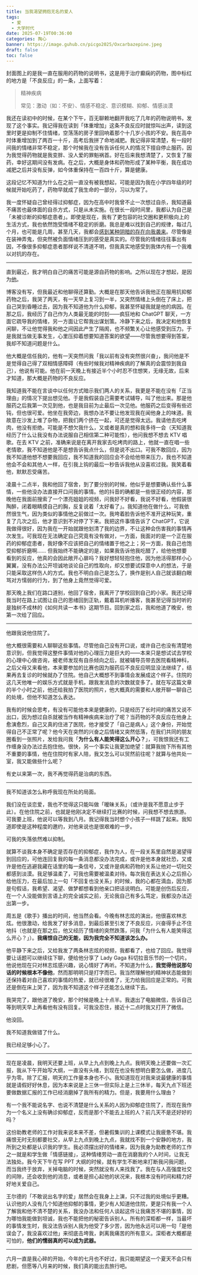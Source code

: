 ```yaml
---
title: 当我渴望拥抱无名的爱人
tags:
  - 爱
  - 大学时代
date: 2025-07-19T00:36:00
categories: 掏心
banner: https://image.guhub.cn/picgo2025/Oxcarbazepine.jpeg
draft: false
toc: false
---
```


封面图上的是我一直在服用的药物的说明书，这是用于治疗癫痫的药物，图中标红的地方是「不良反应」的一条，上面写着：

> 精神疾病
> 
> 常见：激动（如：不安）、情感不稳定、意识模糊、抑郁、情感淡漠

<!--more-->

我还在读初中的时候，在某个下午，百无聊赖地翻开我吃了几年的药物说明书，发现了这个事实。我记得我在读到「体重增加」这条不良反应时就惊叫出声，读到这里时更是抑制不住情绪，空荡荡的房子里回响着那个十几岁小孩的不安。我在高中时体重增加到了两百一十斤，高考后我拼了命地减肥。我记得非常清楚，有一段时间我的情绪非常不稳定，那个时候我在没有告诉任何人的情况下擅自停止服药，因为我觉得药物就是我变胖、没人爱的罪魁祸首。好在后来我想清楚了，又恢复了服药，幸好这期间没有发病。在之后，大概是身体和药物形成了某种平衡，我在成功减肥之后并没有反弹，如今体重保持在一百四十斤，算是健康。

这段记忆不知道为什么在之前一直没有被我想起，可能是因为我在小学四年级的时候就开始吃药了，药物早就成了我生命的一部分，习以为常了。

我一度怀疑自己曾经得过抑郁症，因为在高中时我曾不止一次想过自杀，我知道最不痛苦也最体面的自杀方式，只是从未实施。在很长一段时间里，我都认为自己是「未被诊断的抑郁症患者」。即使是现在，我有了更包容的社交圈和更积极向上的生活方式，我也依然饱受情绪不稳定的折磨。我总是难以找到自己的规律，每过几个月，也可能是几周，甚至几天，我都会[感到某种阴暗的存在向我袭来](/posts/用文字埋葬自己/)。尽管像是在装神弄鬼，但突然被负面情绪压到的感受是真实的。尽管我的情绪往往事出有因，不像很多抑郁症患者那样说不清道不明，但我真实地感受到我体内有一个我难以对抗的存在。

---

直到最近，我才明白自己的痛苦可能是源自药物的影响。之所以现在才想起，是因为[他](/posts/不要把我从你的记忆里抹去/)。

博客没有写，但我最近和他聊得还算勤。大概是在那天他告诉我他正在服用抗抑郁药物之后，我哭了两天，有一天早上复习到一半，又突然情绪上头倒在了床上，把自己哭到昏睡过去，因为我不知道他为什么抑郁，我甚至怀疑我就是他的病因。在那之后，我经历了自己作为人类最无能的时刻——疯狂地和 ChatGPT 聊天，一方面它疏导我的情绪，另一方面让它帮我出谋划策。冷静下来之后，我决定和他恢复闲聊，不让他觉得我和他之间因此产生了隔阂，也不频繁关心让他感受到压力。于是我就当做无事发生，心里压抑着想要知道答案的欲望——尽管我想要得到答案，我却不知道问题是什么。

他大概是信任我的，他有一天突然问我「我以前有没有突然很兴奋」，我问他是不是觉得自己得了双相情感障碍（有些时候我对精神疾病的了解真的会震惊到我自己），他说有可能。他在前一天晚上有接近半个小时忍不住想笑，无缘无故，后来才知道，那大概是药物的不良反应。

我知道我不能在言谈中以任何方式暗示我们两人的关系，我更是不能在没有「正当理由」的情况下提出想见他。于是我假装自己需要考试辅导，叫了他出来。那是他服药之后我第一次见到他，也是我目前为止最后一次见他。他服药之后变得有些迟钝，但也很可爱。他坐在我旁边，我想办法不要让他发现我在闻他身上的味道。我故意在沙发上堆了杂物，把我们两个挤在一起，可还是觉得太远。我请他去吃烤肉，他没有拒绝。可能是不想欠我什么，又或者是真的想和我多待一会（天知道我经历了什么让我没有办法说服自己相信第二种可能性），他问我想不想去 KTV 唱歌。在去 KTV 之前，准确来说是在离开我家去吃烤肉的路上，他就一直在唱一些老情歌，我不知道他是不是想告诉我点什么，但是说不出口。可我不敢回应，因为我不知道他想不想要我回应，我不知道我的回应会不会给他带来压力，我也不知道他会不会和其他人一样，在引我上钩的最后一秒告诉我他从没喜欢过我。我笑着看他，默默忍受痛苦。

凌晨十二点半，我和他回了宿舍，到了要分别的时候，他似乎是想要确认些什么事情，一些他没办法直接开口问我的事情。他的抖音的确都是一些很正经的内容，那晚他在我面前搜索了一个漂亮姐姐的视频，问我好不好看，我说不好看，他假装很陶醉，闭着眼睛摸自己的胸，反复说着「太好看了」。我知道他在做什么，可我依然很生气，因为类似的事情他之前做过一次。我垮着脸告诉他不准开这种玩笑，重复了几次之后，他才意识到不对停了下来。我把这件事情告诉了 ChatGPT，它说我做得很好，因为我在一开始就跟他划清了我的边界，不让这种会伤害我的事情再次发生。可我现在无法确定自己究竟有没有做对，一方面，我面对的是一个正在服药的抑郁症患者，我好像不应该把自己的情绪置于他之上；另一方面，我自己也饱受抑郁折磨啊…… 但我始终不能确定的是，如果我告诉他我吃醋了，给他他想要看到的反应，他真的会因此敞开心扉吗？我好想轻轻抱住他，因为他活得那样小心翼翼，没有办法公开坦诚地谈论自己的性取向，却又想要试探意中人的想法，于是只能采取这样伤人的方式。我也不明白自己是怎么了，换作是别人自己就该翻白眼骂对方懦弱的行为，到了他身上竟然觉得可爱。

那天晚上我们在路口道别，他回了宿舍，我离开了学校回到自己的小家。我还记得我当时在路上试图让自己的思绪回到正轨，戴着耳机听播客，我甚至记得当时听的是独树不成林的《如何共读一本书》这期节目。回到家之后，我和他道了晚安，他第一次给了回应。

---

他跟我说他住院了。

他大概很需要和人聊聊这些事情。尽管他自己没有开口说，或许自己也没有清楚地意识到，但我觉得这整件事情对他的心理压力是巨大的——本来只是想试试去学校的心理中心做咨询，被老师发现有自杀倾向之后，就被辅导员带去医院看精神科，之后父母又来看他，本来要参加的比赛也因为服药后不良反应明显没法继续了，结果再去复诊的时候就办了住院。他自己大概想不到事情会发展成这个样子。住院的这几天他唯一的娱乐方式就是手机，跟我发消息的次数就变多了。就在写这篇文章的半个小时之前，他还给我拍了医院的照片，他大概真的需要和人敞开聊一聊自己的处境，但他不知道怎么表达。

我有的时候会思考，有没有可能他本来是健康的，只是经历了长时间的痛苦又说不出口，因为想过自杀就被当作有精神疾病来治疗了呢？当药物的不良反应在他身上愈演愈烈，自己又真的住进了医院，他才接受了「自己是病人」这个身份，开始觉得自己不正常了呢？他今天在突然的兴奋之后情绪又突然低落，在我们共同的朋友圈看到一张照片，发给我问我「**为什么有人能笑得这么开心？**」，可我恨我还有工作缠身没办法过去抱住他。很快，另一个事实让我更加绝望：就算我抛下所有其他不重要的事情，他在住院时有家人陪，我又怎么可以贸然前往呢？就算与他共处一室，我又能做些什么呢？

有史以来第一次，我不再觉得药是治病的东西。

---

我不知道该怎么称呼我现在所处的局面。

我们没在谈恋爱，我也不觉得这只能叫做「暧昧关系」（或许是我不愿意止步于此）。在他住院之前，也就是他刚决定不继续打比赛的时候，问我想不想去旅游。可我要上班，他说可以等我到八月。我记得我当时想个小孩子一样跳了起来。我知道即使是这种程度的邀约，对他来说也是很艰难的一步。

可我的失落依然难以抑制。

就算不谈我本身不确定是否存在的抑郁症，我作为人，在一段关系里自然是渴望得到回应的，可他连回复我的每一条消息都没办法完成，或许是他本身就社恐，又或许是他在逃避我藏在话里的每一条信号，又或许是病和药物的关系让他对一切社交都感到淡漠。我足够温柔了，可我也需要被温柔对待。每次我在表达关心之后担心给他压力，在最后加上一句「不回复也没关系」的时候，我的心都在滴血，因为那是句假话，我希望、渴望、做梦都想看到他亲口把话说明白。可能是创伤后反应，在一个人没能做到言语上的完全诚实之前，无论我自己有多么笃定，我都没办法迈出第一步。

周五是《歌手》播出的时间，他当然会看。今晚有林志炫的演出，他很喜欢林志炫。他很激动，给我发了好多消息，到最后甚至引发了不良反应，兴奋得手止不住地抖（也就是在那之后，他又经历了情绪的突然跌落，问我「为什么有人能笑得这么开心？」）。**我痛恨自己的无能，因为我完全不知道该怎么办。**

他平静下来之后，又给我发了两条林志炫的视频，我都看了，也给了回应。我觉得要让话题可以继续往下聊，便给他分享了 Lady Gaga 科切拉音乐节的一个切片。他说他现在只对林志炫感兴趣，说心情好了再听。不知道为什么，**我觉得他说那句话的时候根本不像他**，然而那明明只是打字而已。我当然理解他的精神状态能做到还保持着对自己喜欢的事情的热爱，就已经很难了，无力给我回应是正常的。可我还是倒在床上哭了，因为我不知道这个样子还能怎么继续下去。

我哭完了，跟他道了晚安，那个时候是晚上十点半。我退出了电脑微信，告诉自己等到明天早上再看他有没有回复。可我没忍住，接近十二点时我又打开了微信。

他没回。

我不知道我做错了什么。

我已经足够小心了。

---

现在是凌晨，我明天还要上班，从早上九点到晚上九点。我明天晚上还要做一次汇报，我从下午开始写大纲，一直没有头绪，到现在也没有想明白要怎么做，进度几乎为零。除了汇报，明天的工作量本身也不小。我知道现在对我来说最健康的事情就是请假好好休息，因为本来说是上三休一但实际上是上三休半，每天九点下班还要做数据汇报的工作已经消磨掉了我所有的精力。但是，我要用什么理由？

有一个我不能说名字、也说不清楚是什么关系的人因为抑郁症住院了，而现在我作为一个名义上没有确诊抑郁症，反而是那个不能去上班的人？前几天不是还好好的吗？

这份助教老师的工作对我来说本来不差，但暑假集训的上课模式让我疲惫不堪。我痛恨无时无刻都要社交，从早上九点到晚上九点，我就找不到一个安静的地方，我所到之处都是认识我的学生。我必须摆出好的情绪来，因为我身为助教老师的工作之一就是和学生做「情感链接」，这种情绪劳动一直在消磨我的个人时间，让我无法独处。我今天下午在写 PPT 大纲的时候，就有学生不断地来打断我问我问题，而当我终于放弃，关掉电脑的时候，突然就没有人来找我了。我在与人高强度社交的间隙，还会收到他的消息，或者是担心起他的状况来，我根本没有时间和精力好好地关爱自己。

王尔德的「不敢说出名字的爱」居然会在我身上上演，只不过我的处境似乎更糟。认识他的人没有几个知道他抑郁的事情，更少有人知道他住院，更是只有我一个人了解我和他不清不楚的关系，我没办法和任何人谈起这件让我痛苦不堪的事情，因为哪怕我能做到坦诚，我也不能把他的秘密告诉别人。所有的深柜都一样，当最坏的事情发生时，我没法告诉别人我为他受了多少苦，因为他永远可以用一句「是他误会了，我没喜欢过他」来彻底击垮我，剥离我痛苦的所有意义。深柜者大概都是可怕的，**他们的懦弱真的可以成为武器。**

---

六月一直是我心碎的开始，今年的七月也不好过，我只能期望这一个夏天不会只有悲剧，但愿等八月来的时候，我们真的能出去旅行吧。
